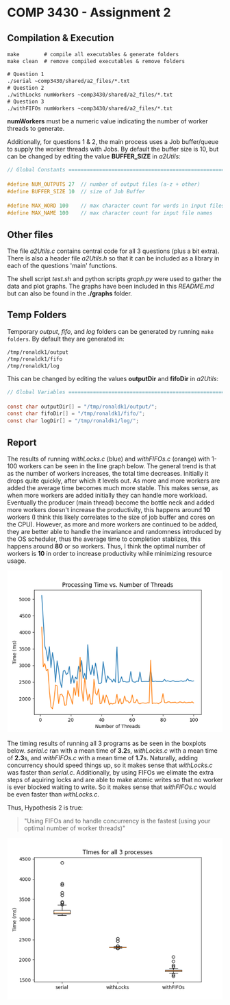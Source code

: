 # COMP 3430 - Assignment 2

## Compilation & Execution

```shell
make        # compile all executables & generate folders
make clean  # remove compiled executables & remove folders
```

```shell
# Question 1
./serial ~comp3430/shared/a2_files/*.txt
# Question 2
./withLocks numWorkers ~comp3430/shared/a2_files/*.txt
# Question 3
./withFIFOs numWorkers ~comp3430/shared/a2_files/*.txt
```

**numWorkers** must be a numeric value indicating the number of worker threads to generate.

Additionally, for questions 1 & 2, the main process uses a Job buffer/queue to supply the worker threads with Jobs. By default the buffer size is 10, but can be changed by editing the value **BUFFER_SIZE** in *a2Utils*:

```c
// Global Constants ===================================================================

#define NUM_OUTPUTS 27  // number of output files (a-z + other)
#define BUFFER_SIZE 10  // size of Job Buffer

#define MAX_WORD 100    // max character count for words in input files
#define MAX_NAME 100    // max character count for input file names
```

## Other files

The file *a2Utils.c* contains central code for all 3 questions (plus a bit extra). There is also a header file *a2Utils.h* so that it can be included as a library in each of the questions 'main' functions.

The shell script *test.sh* and python scripts *graph.py* were used to gather the data and plot graphs. The graphs have been included in this *README.md* but can also be found in the **./graphs** folder.

## Temp Folders

Temporary *output*, *fifo*, and *log* folders can be generated by running `make folders`. By default they are generated in:

```
/tmp/ronaldk1/output
/tmp/ronaldk1/fifo
/tmp/ronaldk1/log
```

This can be changed by editing the values **outputDir** and **fifoDir** in *a2Utils*:

```c
// Global Variables ===================================================================

const char outputDir[] = "/tmp/ronaldk1/output/";
const char fifoDir[] = "/tmp/ronaldk1/fifo/";
const char logDir[] = "/tmp/ronaldk1/log/";
```

## Report

The results of running *withLocks.c* (blue) and *withFIFOs.c* (orange) with 1-100 workers can be seen in the line graph below. The general trend is that as the number of workers increases, the total time decreases. Initially it drops quite quickly, after which it levels out. As more and more workers are added the average time becomes much more stable. This makes sense, as when more workers are added initially they can handle more workload. Eventually the producer (main thread) become the bottle neck and added more workers doesn't increase the productivity, this happens around **10** workers (I think this likely correlates to the size of job buffer and cores on the CPU). However, as more and more workers are continued to be added, they are better able to handle the invariance and randomness introduced by the OS scheduler, thus the average time to completion stablizes, this happens around **80** or so workers. Thus, I think the optimal number of workers is **10** in order to increase productivity while minimizing resource usage.

![worker optimization line graph](./graphs/optimization-linegraph.png)

The timing results of running all 3 programs as be seen in the boxplots below. *serial.c* ran with a mean time of **3.2**s, *withLocks.c* with a mean time of **2.3**s, and *withFIFOs.c* with a mean time of **1.7**s. Naturally, adding concurrency should speed things up, so it makes sense that *withLocks.c* was faster than *serial.c*. Additionally, by using FIFOs we elimate the extra steps of aquiring locks and are able to make atomic writes so that no worker is ever blocked waiting to write. So it makes sense that *withFIFOs.c* would be even faster than *withLocks.c*.

Thus, Hypothesis 2 is true:

> "Using FIFOs and to handle concurrency is the fastest (using your optimal number of worker threads)"

![process timings boxplot](./graphs/timings-boxplot.png)
